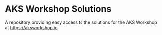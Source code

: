 # AKS Workshop Solutions

A repository providing easy access to the solutions for the AKS Workshop at <https://aksworkshop.io>
